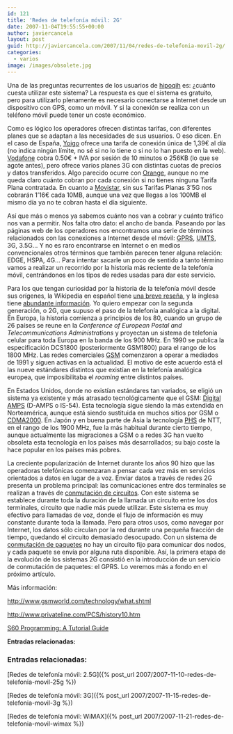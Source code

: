 ```yaml
---
id: 121
title: 'Redes de telefonía móvil: 2G'
date: 2007-11-04T19:55:55+00:00
author: javiercancela
layout: post
guid: http://javiercancela.com/2007/11/04/redes-de-telefonia-movil-2g/
categories:
  - varios
image: /images/obsolete.jpg
---
```

Una de las preguntas recurrentes de los usuarios de [hipoqih](http://hipoqih.com/ "hipoqih") es: ¿cuánto cuesta utilizar este sistema? La respuesta es que el sistema es gratuito, pero para utilizarlo plenamente es necesario conectarse a Internet desde un dispositivo con GPS, como un móvil. Y si la conexión se realiza con un teléfono móvil puede tener un coste económico.

Como es lógico los operadores ofrecen distintas tarifas, con diferentes planes que se adaptan a las necesidades de sus usuarios. O eso dicen. En el caso de España, [Yoigo](http://yoigo.es/ "Yoigo") ofrece una tarifa de conexión única de 1,39€ al día (no indica ningún límite, no sé si no lo tiene o si no lo han puesto en la web). [Vodafone](http://www.vodafone.es/particulares/internet/conexion/ "Conexión con tu teléfono") cobra 0.50€ + IVA por sesión de 10 minutos o 256KB (lo que se agote antes), pero ofrece varios planes 3G con distintas cuotas de precios y datos transferidos. Algo parecido ocurre con [Orange](http://movil.orange.es/contrato/tarifas_internet_movil/ "tarifas Internet móvil"), aunque no me queda claro cuánto cobran por cada conexión si no tienes ninguna Tarifa Plana contratada. En cuanto a [Movistar](http://www.movistar.es/fwk/cda/controller/controller/0,2189,8887_107734411_9721_0_0,00.html "NAVEGACIÓN Y CORREO PDA"), sin sus Tarifas Planas 3&#8217;5G nos cobrarán 1&#8217;16€ cada 10MB, aunque una vez que llegas a los 100MB el mismo día ya no te cobran hasta el día siguiente.

Así que más o menos ya sabemos cuánto nos van a cobrar y cuánto tráfico nos van a permitir. Nos falta otro dato: el ancho de banda. Paseando por las páginas web de los operadores nos encontramos una serie de términos relacionados con las conexiones a Internet desde el móvil: [GPRS](http://es.wikipedia.org/wiki/General_Packet_Radio_Service "General Packet Radio Service"), [UMTS](http://es.wikipedia.org/wiki/Universal_Mobile_Telecommunications_System "Universal Mobile Telecommunications System"), 3G, 3.5G&#8230; Y no es raro encontrarse en Internet o en medios convencionales otros términos que también parecen tener alguna relación: EDGE, HSPA, 4G&#8230; Para intentar sacarle un poco de sentido a tanto término vamos a realizar un recorrido por la historia más reciente de la telefonía móvil, centrándonos en los tipos de redes usadas para dar este servicio.

Para los que tengan curiosidad por la historia de la telefonía móvil desde sus orígenes, la Wikipedia en español tiene [una breve reseña](http://es.wikipedia.org/wiki/Historia_del_tel%C3%A9fono_m%C3%B3vil "Historia del teléfono móvil"), y la inglesa tiene [abundante información](http://en.wikipedia.org/wiki/History_of_mobile_phones "History of mobile phones"). Yo quiero empezar con la segunda generación, o 2G, que supuso el paso de la telefonía analógica a la digital. En Europa, la historia comienza a principios de los 80, cuando un grupo de 26 países se reune en la _Conference of European Postal and Telecommunications Administrations_ y proyectan un sistema de telefonía celular para toda Europa en la banda de los 900 MHz. En 1990 se publica la especificación DCS1800 (posteriormente GSM1800) para el rango de los 1800 MHz. Las redes comerciales [GSM](http://es.wikipedia.org/wiki/Sistema_Global_para_las_Comunicaciones_M%C3%B3viles "Sistema Global para las Comunicaciones Móviles") comenzaron a operar a mediados de 1991 y siguen activas en la actualidad. El motivo de este acuerdo está el las nueve estándares distintos que existían en la telefonía analógica europea, que imposibilitaba el _roaming_ entre distintos países.

En Estados Unidos, donde no existían estándares tan variados, se eligió un sistema ya existente y más atrasado tecnológicamente que el GSM: [Digital AMPS](http://en.wikipedia.org/wiki/D-AMPS "Digital AMPS") (D-AMPS o IS-54). Esta tecnología sigue siendo la más extendida en Norteamérica, aunque está siendo sustituida en muchos sitios por GSM o [CDMA2000](http://en.wikipedia.org/wiki/CDMA2000 "CDMA2000"). En Japón y en buena parte de Asia la tecnología [PHS](http://en.wikipedia.org/wiki/Personal_Handyphone_System "Personal Handy-phone System") de NTT, en el rango de los 1900 MHz, fue la más habitual durante cierto tiempo, aunque actualmente las migraciones a GSM o a redes 3G han vuelto obsoleta esta tecnología en los países más desarrollados; su bajo coste la hace popular en los países más pobres.

La creciente popularización de Internet durante los años 90 hizo que las operadoras telefónicas comenzaran a pensar cada vez más en servicios orientados a datos en lugar de a voz. Enviar datos a través de redes 2G presenta un problema principal: las comunicaciones entre dos terminales se realizan a través de [conmutación de circuitos](http://en.wikipedia.org/wiki/Circuit_switching "Circuit switching"). Con este sistema se establece durante toda la duración de la llamada un circuito entre los dos terminales, circuito que nadie más puede utilizar. Este sistema es muy efectivo para llamadas de voz, donde el flujo de información es muy constante durante toda la llamada. Pero para otros usos, como navegar por Internet, los datos sólo circulan por la red durante una pequeña fracción de tiempo, quedando el circuito demasiado desocupado. Con un sistema de [conmutación de paquetes](http://es.wikipedia.org/wiki/Conmutaci%C3%B3n_de_paquetes "Conmutación de paquetes") no hay un circuito fijo para comunicar dos nodos, y cada paquete se envía por alguna ruta disponible. Así, la primera etapa de la evolución de los sistemas 2G consistió en la introducción de un servicio de conmutación de paquetes: el GPRS. Lo veremos más a fondo en el próximo artículo.

Más información:
  
http://www.gsmworld.com/technology/what.shtml
  
http://www.privateline.com/PCS/history10.htm
  
[S60 Programming: A Tutorial Guide](http://www.amazon.com/S60-Programming-Tutorial-Guide-Symbian/dp/0470027657/ref=sr_1_1/105-2237837-3087649?ie=UTF8&s=books&qid=1194198047&sr=8-1 "A Tutorial Guide")

**Entradas relacionadas:**
  
### Entradas relacionadas:

[Redes de telefonía móvil: 2.5G]({% post_url 2007/2007-11-10-redes-de-telefonia-movil-25g %})
  
[Redes de telefonía móvil: 3G]({% post_url 2007/2007-11-15-redes-de-telefonia-movil-3g %})
  
[Redes de telefonía móvil: WiMAX]({% post_url 2007/2007-11-21-redes-de-telefonia-movil-wimax %})